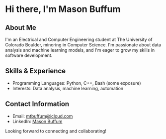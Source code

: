 # Hi there, I'm Mason Buffum

## About Me

I'm an Electrical and Computer Engineering student at The University of Colorado Boulder, minoring in Computer Science. I'm passionate about data analysis and machine learning models, and I'm eager to grow my skills in software development.

## Skills & Experience

- Programming Languages: Python, C++, Bash (some exposure)
- Interests: Data analysis, machine learning, automation

## Contact Information

- Email: [mtbuffum@icloud.com](mailto\:mtbuffum@icloud.com)
- LinkedIn: [Mason Buffum](https://www.linkedin.com/in/mason-buffum-a3b43a341/)

Looking forward to connecting and collaborating!

